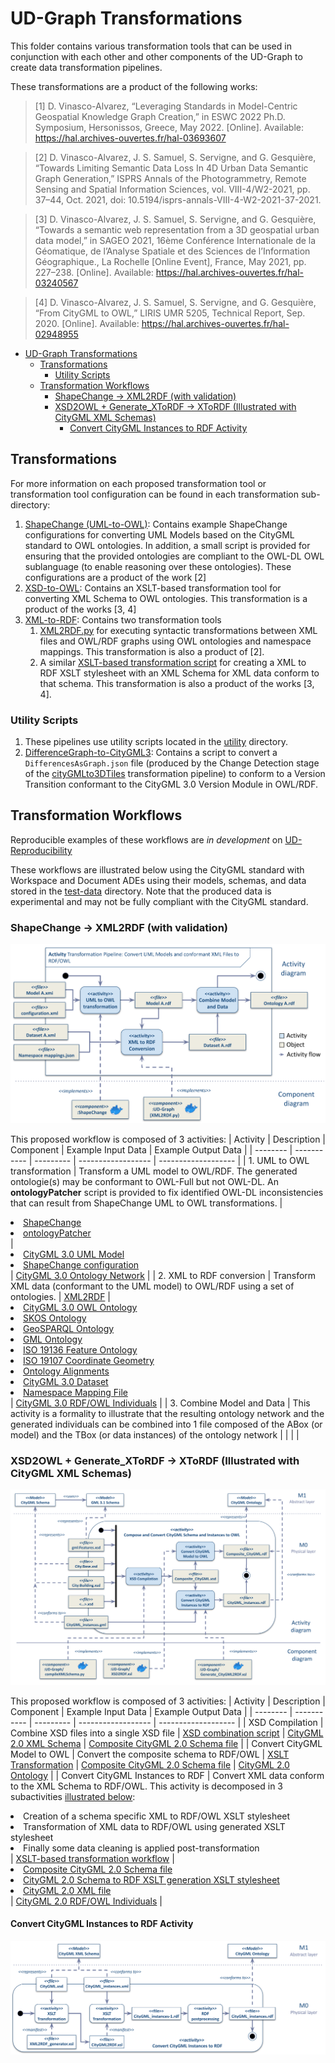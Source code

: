 # UD-Graph Transformations
This folder contains various transformation tools that can be used in conjunction with each other and other components of the UD-Graph to create data transformation pipelines.

These transformations are a product of the following works:
> [1] D. Vinasco-Alvarez, “Leveraging Standards in Model-Centric Geospatial Knowledge Graph Creation,” in ESWC 2022 Ph.D. Symposium, Hersonissos, Greece, May 2022. [Online]. Available: https://hal.archives-ouvertes.fr/hal-03693607

> [2] D. Vinasco-Alvarez, J. S. Samuel, S. Servigne, and G. Gesquière, “Towards Limiting Semantic Data Loss In 4D Urban Data Semantic Graph Generation,” ISPRS Annals of the Photogrammetry, Remote Sensing and Spatial Information Sciences, vol. VIII-4/W2-2021, pp. 37–44, Oct. 2021, doi: 10.5194/isprs-annals-VIII-4-W2-2021-37-2021.

> [3] D. Vinasco-Alvarez, J. S. Samuel, S. Servigne, and G. Gesquière, “Towards a semantic web representation from a 3D geospatial urban data model,” in SAGEO 2021, 16ème Conférence Internationale de la Géomatique, de l’Analyse Spatiale et des Sciences de l’Information Géographique., La Rochelle [Online Event], France, May 2021, pp. 227–238. [Online]. Available: https://hal.archives-ouvertes.fr/hal-03240567

> [4] D. Vinasco-Alvarez, J. S. Samuel, S. Servigne, and G. Gesquière, “From CityGML to OWL,” LIRIS UMR 5205, Technical Report, Sep. 2020. [Online]. Available: https://hal.archives-ouvertes.fr/hal-02948955

- [UD-Graph Transformations](#ud-graph-transformations)
  - [Transformations](#transformations)
    - [Utility Scripts](#utility-scripts)
  - [Transformation Workflows](#transformation-workflows)
    - [ShapeChange -\> XML2RDF (with validation)](#shapechange---xml2rdf-with-validation)
    - [XSD2OWL + Generate\_XToRDF -\> XToRDF (Illustrated with CityGML XML Schemas)](#xsd2owl--generate_xtordf---xtordf-illustrated-with-citygml-xml-schemas)
      - [Convert CityGML Instances to RDF Activity](#convert-citygml-instances-to-rdf-activity)

## Transformations
For more information on each proposed transformation tool or transformation tool configuration can be found in each transformation sub-directory:
1. [ShapeChange (UML-to-OWL)](./ShapeChange/): Contains example ShapeChange configurations for converting UML Models based on the CityGML standard to OWL ontologies. In addition, a small script is provided for ensuring that the provided ontologies are compliant to the OWL-DL OWL sublanguage (to enable reasoning over these ontologies). These configurations are a product of the work [2]
2. [XSD-to-OWL](./XSD-to-OWL/): Contains an XSLT-based transformation tool for converting XML Schema to OWL ontologies. This transformation is a product of the works [3, 4]
1. [XML-to-RDF](./XML-to-RDF/): Contains two transformation tools
   1. [XML2RDF.py](./XML-to-RDF/XML2RDF.py) for executing syntactic transformations between XML files and OWL/RDF graphs using OWL ontologies and namespace mappings. This transformation is also a product of [2].
   2. A similar [XSLT-based transformation script](./XML-to-RDF/XSLT-based-transformations/) for creating a XML to RDF XSLT stylesheet with an XML Schema for XML data conform to that schema. This transformation is also a product of the works [3, 4].

### Utility Scripts
1. These pipelines use utility scripts located in the [utility](./utilities/) directory.
2. [DifferenceGraph-to-CityGML3](./DifferenceGraph-to-CityGML3/): Contains a script to convert a `DifferencesAsGraph.json` file (produced by the Change Detection stage of the [cityGMLto3DTiles](https://github.com/VCityTeam/cityGMLto3DTiles) transformation pipeline) to conform to a Version Transition conformant to the CityGML 3.0 Version Module in OWL/RDF.

## Transformation Workflows
Reproducible examples of these workflows are *in development* on [UD-Reproducibility](https://github.com/VCityTeam/UD-Reproducibility) 

These workflows are illustrated below using the CityGML standard with Workspace and Document ADEs using their models, schemas, and data stored in the [test-data](./test-data/) directory. Note that the produced data is experimental and may not be fully compliant with the CityGML standard.

### ShapeChange -> XML2RDF (with validation)
![ShapeChange and XML2RDF transformation workflow](./UD-Graph%20UML%20Pipeline_Component%20Diagram.svg)

This proposed workflow is composed of 3 activities:
| Activity | Description | Component | Example Input Data | Example Output Data |
| -------- | ----------- | --------- | ------------------ | ------------------- |
| 1. UML to OWL transformation | Transform a UML model to OWL/RDF. The generated ontologie(s) may be conformant to OWL-Full but not OWL-DL. An **ontologyPatcher** script is provided to fix identified OWL-DL inconsistencies that can result from ShapeChange UML to OWL transformations. | <li>[ShapeChange](https://shapechange.net/)</li><li>[ontologyPatcher](./ShapeChange/Readme.md#to-run-the-ontology-patcher)</li> | <li>[CityGML 3.0 UML Model](./test-data/UML/CityGML_3.0-workspaces-documents_shapechange-export.xml)</li><li>[ShapeChange configuration](./ShapeChange/CityGML3.0_to_OWL_config.xml)</li> | [CityGML 3.0 Ontology Network](./test-data/OWL/CityGML_3.0_Conceptual_Model/) |
| 2. XML to RDF conversion | Transform XML data (conformant to the UML model) to OWL/RDF using a set of ontologies. | [XML2RDF](./XML-to-RDF/Readme.md#xml-to-rdf-transformation) | <li>[CityGML 3.0 OWL Ontology](./test-data/OWL/CityGML_3.0_Conceptual_Model/)</li><li>[SKOS Ontology](https://www.w3.org/2009/08/skos-reference/skos.rdf)</li><li>[GeoSPARQL Ontology](http://www.opengis.net/ont/geosparql#)</li><li>[GML Ontology](http://www.opengis.net/ont/gml#)</li><li>[ISO 19136 Feature Ontology](https://def.isotc211.org/iso19136/2007/Feature.rdf)</li><li>[ISO 19107 Coordinate Geometry](https://def.isotc211.org/iso19107/2003/CoordinateGeometry.rdf)</li><li>[Ontology Alignments](https://dataset-dl.liris.cnrs.fr/rdf-owl-urban-data-ontologies/Ontologies/Alignments/)</li><li>[CityGML 3.0 Dataset](./test-data/GML/historicalSuccession_CityGML_3.0_LOD2_Versioning_patched.gml)</li><li>[Namespace Mapping File](./XML-to-RDF/citygml_3_mappings.json)</li> | [CityGML 3.0 RDF/OWL Individuals](./test-data/RDF/historicalSuccession_CityGML_3.0_LOD2_Versioning_patched.rdf) |
| 3. Combine Model and Data | This activity is a formality to illustrate that the resulting ontology network and the generated individuals can be combined into 1 file composed of the ABox (or model) and the TBox (or data instances) of the ontology network | | | |

### XSD2OWL + Generate_XToRDF -> XToRDF (Illustrated with CityGML XML Schemas)
![XML/XSD transformation workflow](./UD-Graph%20XSD%20Pipeline.svg)

This proposed workflow is composed of 3 activities:
| Activity | Description | Component | Example Input Data | Example Output Data |
| -------- | ----------- | --------- | ------------------ | ------------------- |
| XSD Compilation | Combine XSD files into a single XSD file | [XSD combination script](./utilities/README.md#compilexmlschemapy) | [CityGML 2.0 XML Schema](./test-data/XMLSchema/CityGML%202.0/) | [Composite CityGML 2.0 Schema file](./test-data/XMLSchema/compositeCityGML2.0.xsd) |
| Convert CityGML Model to OWL | Convert the composite schema to RDF/OWL | [XSLT Transformation](./XSD-to-OWL/Readme.md) | [Composite CityGML 2.0 Schema file](./test-data/XMLSchema/compositeCityGML2.0.xsd) | [CityGML 2.0 Ontology](./test-data/OWL/compositeCityGML2.0.rdf) |
| Convert CityGML Instances to RDF | Convert XML data conform to the XML Schema to RDF/OWL. This activity is decomposed in 3 subactivities [illustrated below](#convert-citygml-instances-to-rdf-activity): <li>Creation of a schema specific XML to RDF/OWL XSLT stylesheet</li><li>Transformation of XML data to RDF/OWL using generated XSLT stylesheet</li><li>Finally some data cleaning is applied post-transformation</li> | [XSLT-based transformation workflow](./XML-to-RDF/XSLT-based-transformations/Readme.md) | <li>[Composite CityGML 2.0 Schema file](./test-data/XMLSchema/compositeCityGML2.0.xsd)</li><li>[CityGML 2.0 Schema to RDF XSLT generation XSLT stylesheet](./XML-to-RDF/XSLT-based-transformations/Generate_CityGML2ToRDF.xsl)</li><li>[CityGML 2.0 XML file](./test-data/GML/Lyon_1er_arrondisement/LYON_1ER_BATI_2015-1_bldg-patched.gml)</li> | [CityGML 2.0 RDF/OWL Individuals](./test-data/RDF/XSLT-based-transformations/) |

#### Convert CityGML Instances to RDF Activity
![XML to OWL transformation activity](./XML%20to%20RDF%20Pipeline.svg)